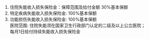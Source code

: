 1. 住院失能收入损失保险金：保障范围及给付金额 30%基本保额  
2. 特定疾病失能收入损失保险金: 100%基本保额  
3. 功能损伤失能收入损失保险金: 100%基本保额  
医院范围: 住院失能须在国家卫生行政部门认定的二级及以上公立医院；  
每月1日给付持续失能收入损失保险金